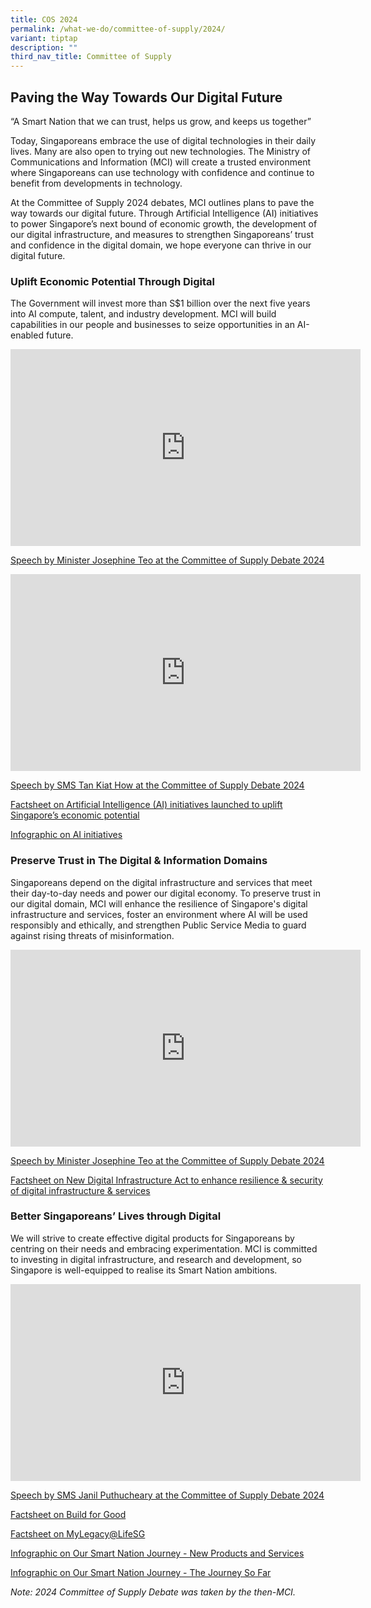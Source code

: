 ```yaml
---
title: COS 2024
permalink: /what-we-do/committee-of-supply/2024/
variant: tiptap
description: ""
third_nav_title: Committee of Supply
---
```

<h2>Paving the Way Towards Our Digital Future</h2>
<p>“A Smart Nation that we can trust, helps us grow, and keeps us together”</p>
<p>Today, Singaporeans embrace the use of digital technologies in their daily
lives. Many are also open to trying out new technologies. The Ministry
of Communications and Information (MCI) will create a trusted environment
where Singaporeans can use technology with confidence and continue to benefit
from developments in technology.</p>
<p>At the Committee of Supply 2024 debates, MCI outlines plans to pave the
way towards our digital future. Through Artificial Intelligence (AI) initiatives
to power Singapore’s next bound of economic growth, the development of
our digital infrastructure, and measures to strengthen Singaporeans’ trust
and confidence in the digital domain, we hope everyone can thrive in our
digital future.</p>
<h3>Uplift Economic Potential Through Digital</h3>
<p>The Government will invest more than S$1 billion over the next five years
into AI compute, talent, and industry development. MCI will build capabilities
in our people and businesses to seize opportunities in an AI-enabled future.</p>
<div class="iframe-wrapper">
<iframe height="315" width="560" allowfullscreen="true" frameborder="0" src="https://www.youtube.com/embed/Vnkw2c-TNoc?si=hwei1ix1ZIyCcKFg"></iframe>
</div>
<p><a href="/media-centre/speeches/minister-committee-of-supply-debate-2024/" rel="noopener noreferrer nofollow" target="_blank">Speech by Minister Josephine Teo at the Committee of Supply Debate 2024</a>
</p>
<div class="iframe-wrapper">
<iframe height="315" width="560" allowfullscreen="true" frameborder="0" src="https://www.youtube.com/embed/KtWC539UfaM?si=7-7OFd30wwppFSPu"></iframe>
</div>
<p><a href="/media-centre/speeches/speech-by-sms-tan-kiat-how-at-the-committee-of-supply-debate/" rel="noopener noreferrer nofollow" target="_blank">Speech by SMS Tan Kiat How at the Committee of Supply Debate 2024</a>
</p>
<p><a href="/media-centre/press-releases/ai-initiatives-launched-to-uplift-sg-economic-potential/" rel="noopener noreferrer nofollow" target="_blank">Factsheet on Artificial Intelligence (AI) initiatives launched to uplift Singapore’s economic potential</a>
</p>
<p><a href="/files/Press Releases 2024/AI_initiatives_to_power_Singapores_economic_growth.pdf" rel="noopener noreferrer nofollow" target="_blank">Infographic on AI initiatives</a>
</p>
<h3>Preserve Trust in The Digital &amp; Information Domains</h3>
<p>Singaporeans depend on the digital infrastructure and services that meet
their day-to-day needs and power our digital economy. To preserve trust
in our digital domain, MCI will enhance the resilience of Singapore's digital
infrastructure and services, foster an environment where AI will be used
responsibly and ethically, and strengthen Public Service Media to guard
against rising threats of misinformation.</p>
<div class="iframe-wrapper">
<iframe height="315" width="560" allowfullscreen="true" frameborder="0" src="https://www.youtube.com/embed/Vnkw2c-TNoc?si=hwei1ix1ZIyCcKFg"></iframe>
</div>
<p><a href="/media-centre/speeches/minister-committee-of-supply-debate-2024/" rel="noopener noreferrer nofollow" target="_blank">Speech by Minister Josephine Teo at the Committee of Supply Debate 2024</a>
</p>
<p><a href="/media-centre/press-releases/new-digital-infrastructure-act/" rel="noopener noreferrer nofollow" target="_blank">Factsheet on New Digital Infrastructure Act to enhance resilience &amp; security of digital infrastructure &amp; services</a>
</p>
<h3>Better Singaporeans’ Lives through Digital</h3>
<p>We will strive to create effective digital products for Singaporeans by
centring on their needs and embracing experimentation. MCI is committed
to investing in digital infrastructure, and research and development, so
Singapore is well-equipped to realise its Smart Nation ambitions.</p>
<div class="iframe-wrapper">
<iframe height="315" width="560" allowfullscreen="true" frameborder="0" src="https://www.youtube.com/embed/IHv09L9BTTc?si=oxWwcfQM0fpKKdoA"></iframe>
</div>
<p><a href="/media-centre/speeches/speech-by-sms-janil-puthucheary-at-the-committee-of-supply-debate-2024/" rel="noopener noreferrer nofollow" target="_blank">Speech by SMS Janil Puthucheary at the Committee of Supply Debate 2024</a>
</p>
<p><a href="/media-centre/press-releases/build-for-good/" rel="noopener noreferrer nofollow" target="_blank">Factsheet on Build for Good</a>
</p>
<p><a href="/media-centre/press-releases/my-legacy-life-sg/" rel="noopener noreferrer nofollow" target="_blank">Factsheet on MyLegacy@LifeSG</a>
</p>
<p><a href="/files/Press Releases 2024/The_Latest_in_Our_Smart_Nation_Journey_Exciting_New_Products_and_Services.pdf" rel="noopener noreferrer nofollow" target="_blank">Infographic on Our Smart Nation Journey - New Products and Services</a>
</p>
<p><a href="/files/Press Releases 2024/Our_Smart_Nation_Journey_The_Story_So_Far.pdf" rel="noopener noreferrer nofollow" target="_blank">Infographic on Our Smart Nation Journey - The Journey So Far</a>
</p>
<p><em>Note: 2024 Committee of Supply Debate was taken by the then-MCI.</em>
</p>